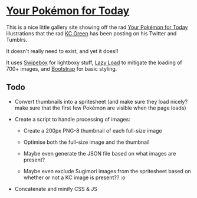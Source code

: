 # [Your Pokémon for Today](http://blimpage.github.io/your-pokemon-for-today/)

This is a nice little gallery site showing off the rad [Your Pokémon for Today](http://midnitesurprise.com/tagged/yourpokemonfortoday) illustrations that the rad [KC Green](http://kcgreendotcom.com/) has been posting on his Twitter and Tumblrs.

It doesn't really need to exist, and yet it does!!

It uses [Swipebox](https://github.com/brutaldesign/swipebox) for lightboxy stuff, [Lazy Load](https://github.com/tuupola/jquery_lazyload) to mitigate the loading of 700+ images, and [Bootstrap](https://github.com/twbs/bootstrap) for basic styling.

## Todo

- Convert thumbnails into a spritesheet (and make sure they load nicely? make sure that the first few Pokémon are visible when the page loads)

- Create a script to handle processing of images:

  - Create a 200px PNG-8 thumbnail of each full-size image

  - Optimise both the full-size image and the thumbnail

  - Maybe even generate the JSON file based on what images are present?

  - Maybe even exclude Sugimori images from the spritesheet based on whether or not a KC image is present?? :o

- Concatenate and minify CSS & JS
